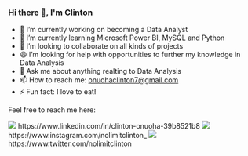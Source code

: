 ### Hi there 👋, I'm Clinton



- 🔭 I’m currently working on becoming a Data Analyst
- 🌱 I’m currently learning Microsoft Power BI, MySQL and Python
- 👯 I’m looking to collaborate on all kinds of projects 
- 😄 I’m looking for help with opportunities to further my knowledge in Data Analysis
- 💬 Ask me about anything realting to Data Analysis
- 📫 How to reach me: onuohaclinton7@gmail.com
- ⚡ Fun fact: I love to eat!

Feel free to reach me here: 

<img src="{https://img.shields.io/badge/LinkedIn-0077B5?style=for-the-badge&logo=linkedin&logoColor=white}" />
https://www.linkedin.com/in/clinton-onuoha-39b8521b8

<img src="{https://img.shields.io/badge/Instagram-E4405F?style=for-the-badge&logo=instagram&logoColor=white}" />
https://www.instagram.com/nolimitclinton_

<img src="{https://img.shields.io/badge/Twitter-1DA1F2?style=for-the-badge&logo=twitter&logoColor=white}" />
https://www.twitter.com/nolimitclinton
